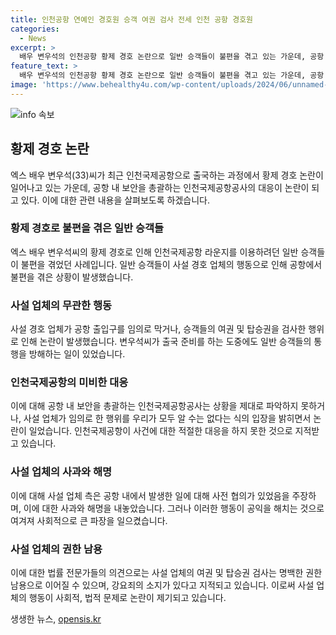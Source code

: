 ```yaml
---
title: 인천공항 연예인 경호원 승객 여권 검사 전세 인천 공항 경호원
categories:
  - News
excerpt: >
  배우 변우석의 인천공항 황제 경호 논란으로 일반 승객들이 불편을 겪고 있는 가운데, 공항 관리 당국인 인천국제공항공사는 상황 파악 부족을 시인했다. 변우석은 출국 전 입구를 임의로 막아 일반인의 출입을 방해한 후 출국장 내에서도 특혜를 받은 것으로 드러났다. 이에 대한 비판과 함께 인천공항과 경호 업체의 책임에 대한 논란이 확산 중이다. 인천공항은 공항 보안과 협의 없이 일반 승객을 차별하는 행위를 허용해서는 안 된다는 지적과 함께, 이번 사태로부터 인천공항의 문제점이 드러났다는 비판이 나오고 있다.
feature_text: >
  배우 변우석의 인천공항 황제 경호 논란으로 일반 승객들이 불편을 겪고 있는 가운데, 공항 관리 당국인 인천국제공항공사는 상황 파악 부족을 시인했다. 변우석은 출국 전 입구를 임의로 막아 일반인의 출입을 방해한 후 출국장 내에서도 특혜를 받은 것으로 드러났다. 이에 대한 비판과 함께 인천공항과 경호 업체의 책임에 대한 논란이 확산 중이다. 인천공항은 공항 보안과 협의 없이 일반 승객을 차별하는 행위를 허용해서는 안 된다는 지적과 함께, 이번 사태로부터 인천공항의 문제점이 드러났다는 비판이 나오고 있다.
image: 'https://www.behealthy4u.com/wp-content/uploads/2024/06/unnamed-file.png'
---
```


<p><img src="https://www.behealthy4u.com/wp-content/uploads/2024/06/unnamed-file.png" alt="info 속보" /></p>

<h2 data-ke-size="size26">황제 경호 논란</h2>

<p data-ke-size="size16">엑스 배우 변우석(33)씨가 최근 인천국제공항으로 출국하는 과정에서 황제 경호 논란이 일어나고 있는 가운데, 공항 내 보안을 총괄하는 인천국제공항공사의 대응이 논란이 되고 있다. 이에 대한 관련 내용을 살펴보도록 하겠습니다.</p>

<h3 data-ke-size="size24">황제 경호로 불편을 겪은 일반 승객들</h3>

<p data-ke-size="size16">엑스 배우 변우석씨의 황제 경호로 인해 인천국제공항 라운지를 이용하려던 일반 승객들이 불편을 겪었던 사례입니다. 일반 승객들이 사설 경호 업체의 행동으로 인해 공항에서 불편을 겪은 상황이 발생했습니다.</p>

<h3 data-ke-size="size24">사설 업체의 무관한 행동</h3>

<p data-ke-size="size16">사설 경호 업체가 공항 출입구를 임의로 막거나, 승객들의 여권 및 탑승권을 검사한 행위로 인해 논란이 발생했습니다. 변우석씨가 출국 준비를 하는 도중에도 일반 승객들의 통행을 방해하는 일이 있었습니다.</p>

<h3 data-ke-size="size24">인천국제공항의 미비한 대응</h3>

<p data-ke-size="size16">이에 대해 공항 내 보안을 총괄하는 인천국제공항공사는 상황을 제대로 파악하지 못하거나, 사설 업체가 임의로 한 행위를 우리가 모두 알 수는 없다는 식의 입장을 밝히면서 논란이 일었습니다. 인천국제공항이 사건에 대한 적절한 대응을 하지 못한 것으로 지적받고 있습니다.</p>

<h3 data-ke-size="size24">사설 업체의 사과와 해명</h3>

<p data-ke-size="size16">이에 대해 사설 업체 측은 공항 내에서 발생한 일에 대해 사전 협의가 있었음을 주장하며, 이에 대한 사과와 해명을 내놓았습니다. 그러나 이러한 행동이 공익을 해치는 것으로 여겨져 사회적으로 큰 파장을 일으켰습니다.</p>

<h3 data-ke-size="size24">사설 업체의 권한 남용</h3>

<p data-ke-size="size16">이에 대한 법률 전문가들의 의견으로는 사설 업체의 여권 및 탑승권 검사는 명백한 권한 남용으로 이어질 수 있으며, 강요죄의 소지가 있다고 지적되고 있습니다. 이로써 사설 업체의 행동이 사회적, 법적 문제로 논란이 제기되고 있습니다.</p>
생생한 뉴스, <a href="https://opensis.kr" rel="dofollow">opensis.kr</a>


